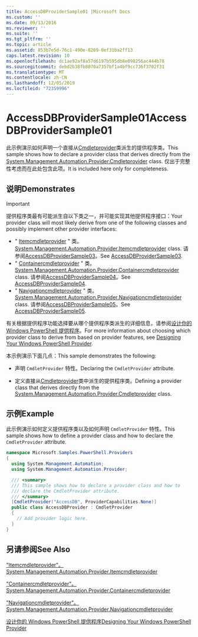 ```yaml
---
title: AccessDBProviderSample01 |Microsoft Docs
ms.custom: ''
ms.date: 09/13/2016
ms.reviewer: ''
ms.suite: ''
ms.tgt_pltfrm: ''
ms.topic: article
ms.assetid: 853b7e5d-76c1-490e-8269-0ef31ba2ff13
caps.latest.revision: 10
ms.openlocfilehash: dc1ae92af8a57d6197b595db8e098256ac444b78
ms.sourcegitcommit: debd2b38fb8070a7357bf1a4bf9cc736f3702f31
ms.translationtype: MT
ms.contentlocale: zh-CN
ms.lasthandoff: 12/05/2019
ms.locfileid: "72359996"
---
```

# <a name="accessdbprovidersample01"></a><span data-ttu-id="10edd-102">AccessDBProviderSample01</span><span class="sxs-lookup"><span data-stu-id="10edd-102">AccessDBProviderSample01</span></span>

<span data-ttu-id="10edd-103">此示例演示如何声明一个直接从[Cmdletprovider](/dotnet/api/System.Management.Automation.Provider.CmdletProvider)类派生的提供程序类。</span><span class="sxs-lookup"><span data-stu-id="10edd-103">This sample shows how to declare a provider class that derives directly from the [System.Management.Automation.Provider.Cmdletprovider](/dotnet/api/System.Management.Automation.Provider.CmdletProvider) class.</span></span> <span data-ttu-id="10edd-104">仅出于完整性考虑而在此处包含此项。</span><span class="sxs-lookup"><span data-stu-id="10edd-104">It is included here only for completeness.</span></span>

## <a name="demonstrates"></a><span data-ttu-id="10edd-105">说明</span><span class="sxs-lookup"><span data-stu-id="10edd-105">Demonstrates</span></span>

> [!IMPORTANT]
> <span data-ttu-id="10edd-106">提供程序类最有可能派生自以下类之一，并可能实现其他提供程序接口：</span><span class="sxs-lookup"><span data-stu-id="10edd-106">Your provider class will most likely derive from one of the following classes and possibly implement other provider interfaces:</span></span>
>
> -   <span data-ttu-id="10edd-107">" [Itemcmdletprovider](/dotnet/api/System.Management.Automation.Provider.ItemCmdletProvider) " 类。</span><span class="sxs-lookup"><span data-stu-id="10edd-107">[System.Management.Automation.Provider.Itemcmdletprovider](/dotnet/api/System.Management.Automation.Provider.ItemCmdletProvider) class.</span></span> <span data-ttu-id="10edd-108">请参阅[AccessDBProviderSample03](./accessdbprovidersample03.md)。</span><span class="sxs-lookup"><span data-stu-id="10edd-108">See [AccessDBProviderSample03](./accessdbprovidersample03.md).</span></span>
> -   <span data-ttu-id="10edd-109">" [Containercmdletprovider](/dotnet/api/System.Management.Automation.Provider.ContainerCmdletProvider) " 类。</span><span class="sxs-lookup"><span data-stu-id="10edd-109">[System.Management.Automation.Provider.Containercmdletprovider](/dotnet/api/System.Management.Automation.Provider.ContainerCmdletProvider) class.</span></span> <span data-ttu-id="10edd-110">请参阅[AccessDBProviderSample04](./accessdbprovidersample04.md)。</span><span class="sxs-lookup"><span data-stu-id="10edd-110">See [AccessDBProviderSample04](./accessdbprovidersample04.md).</span></span>
> -   <span data-ttu-id="10edd-111">" [Navigationcmdletprovider](/dotnet/api/System.Management.Automation.Provider.NavigationCmdletProvider) " 类。</span><span class="sxs-lookup"><span data-stu-id="10edd-111">[System.Management.Automation.Provider.Navigationcmdletprovider](/dotnet/api/System.Management.Automation.Provider.NavigationCmdletProvider) class.</span></span> <span data-ttu-id="10edd-112">请参阅[AccessDBProviderSample05](./accessdbprovidersample05.md)。</span><span class="sxs-lookup"><span data-stu-id="10edd-112">See [AccessDBProviderSample05](./accessdbprovidersample05.md).</span></span>
>
> <span data-ttu-id="10edd-113">有关根据提供程序功能选择要从哪个提供程序类派生的详细信息，请参阅[设计你的 Windows PowerShell 提供程序](./provider-types.md)。</span><span class="sxs-lookup"><span data-stu-id="10edd-113">For more information about choosing which provider class to derive from based on provider features, see [Designing Your Windows PowerShell Provider](./provider-types.md).</span></span>

<span data-ttu-id="10edd-114">本示例演示下面几点：</span><span class="sxs-lookup"><span data-stu-id="10edd-114">This sample demonstrates the following:</span></span>

- <span data-ttu-id="10edd-115">声明 `CmdletProvider` 特性。</span><span class="sxs-lookup"><span data-stu-id="10edd-115">Declaring the `CmdletProvider` attribute.</span></span>

- <span data-ttu-id="10edd-116">定义直接从[Cmdletprovider](/dotnet/api/System.Management.Automation.Provider.CmdletProvider)类中派生的提供程序类。</span><span class="sxs-lookup"><span data-stu-id="10edd-116">Defining a provider class that derives directly from the [System.Management.Automation.Provider.Cmdletprovider](/dotnet/api/System.Management.Automation.Provider.CmdletProvider) class.</span></span>

## <a name="example"></a><span data-ttu-id="10edd-117">示例</span><span class="sxs-lookup"><span data-stu-id="10edd-117">Example</span></span>

<span data-ttu-id="10edd-118">此示例演示如何定义提供程序类以及如何声明 `CmdletProvider` 特性。</span><span class="sxs-lookup"><span data-stu-id="10edd-118">This sample shows how to define a provider class and how to declare the `CmdletProvider` attribute.</span></span>

```csharp
namespace Microsoft.Samples.PowerShell.Providers
{
  using System.Management.Automation;
  using System.Management.Automation.Provider;

  /// <summary>
  /// This sample shows how to declare a provider class and how to
  /// declare the CmdletProvider attribute.
  /// </summary>
  [CmdletProvider("AccessDB", ProviderCapabilities.None)]
  public class AccessDBProvider : CmdletProvider
  {
    // Add provider logic here.
  }
}
```

## <a name="see-also"></a><span data-ttu-id="10edd-119">另请参阅</span><span class="sxs-lookup"><span data-stu-id="10edd-119">See Also</span></span>

[<span data-ttu-id="10edd-120">"Itemcmdletprovider"。</span><span class="sxs-lookup"><span data-stu-id="10edd-120">System.Management.Automation.Provider.Itemcmdletprovider</span></span>](/dotnet/api/System.Management.Automation.Provider.ItemCmdletProvider)

[<span data-ttu-id="10edd-121">"Containercmdletprovider"。</span><span class="sxs-lookup"><span data-stu-id="10edd-121">System.Management.Automation.Provider.Containercmdletprovider</span></span>](/dotnet/api/System.Management.Automation.Provider.ContainerCmdletProvider)

[<span data-ttu-id="10edd-122">"Navigationcmdletprovider"。</span><span class="sxs-lookup"><span data-stu-id="10edd-122">System.Management.Automation.Provider.Navigationcmdletprovider</span></span>](/dotnet/api/System.Management.Automation.Provider.NavigationCmdletProvider)

[<span data-ttu-id="10edd-123">设计你的 Windows PowerShell 提供程序</span><span class="sxs-lookup"><span data-stu-id="10edd-123">Designing Your Windows PowerShell Provider</span></span>](./provider-types.md)